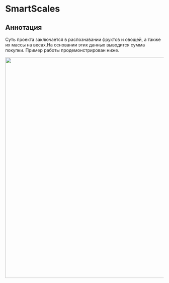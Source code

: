 # SmartScales
## Аннотация
Суть проекта заключается в распознавании фруктов и овощей, а также их массы на весах.На основании этих данных выводится сумма покупки. Пример работы продемонстрирован ниже.

<img src="https://github.com/Nik1-L/SmartScales/blob/main/Gif2.gif" width="750" height="700" />
